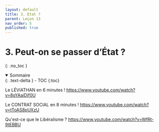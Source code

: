 ```yaml
---
layout: default
title: 3. Etat ?
parent: Leçon 13
nav_order: 5
published: true
---
```


# 3. Peut-on se passer d’État ?
{: .no_toc }

<details open markdown="block">
  <summary>
    Sommaire
  </summary>
  {: .text-delta }
- TOC
{:toc}
</details>


Le LÉVIATHAN en 6 minutes !
https://www.youtube.com/watch?v=8sYAaiDjf0U

Le CONTRAT SOCIAL en 8 minutes !
https://www.youtube.com/watch?v=tToAS8pUXzU

Qu'est-ce que le Libéralisme ?
https://www.youtube.com/watch?v=WfRt-9tEBBU

